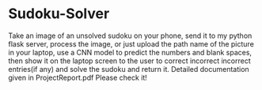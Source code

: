 # Sudoku-Solver
Take an image of an unsolved sudoku on your phone, send it to my python flask server, process the image, or just upload the path name of the picture in your laptop, use a CNN model to predict the numbers and blank spaces, then show it on the laptop screen to the user to correct incorrect incorrect entries(if any) and solve the sudoku and return it.
Detailed documentation given in ProjectReport.pdf
Please check it!
